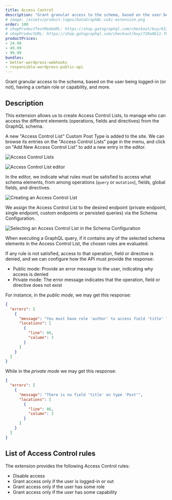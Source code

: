 ```yaml
---
title: Access Control
description: "Grant granular access to the schema, based on the user being logged-in (or not), having a certain role or capability, and more."
# image: /assets/product-logos/GatoGraphQL-suki-extension.png
order: 100
# shopProductTestModeURL: https://shop.gatographql.com/checkout/buy/63163f50-318a-4a43-9038-48bdf3a51eec
# shopProductURL: https://shop.gatographql.com/checkout/buy/720a8b11-f8f7-4629-883c-6a0454b27931
productPrices:
- 24.99
- 49.99
- 99.99
bundles:
- better-wordpress-webhooks
- responsible-wordpress-public-api
---
```


Grant granular access to the schema, based on the user being logged-in (or not), having a certain role or capability, and more.

## Description

This extension allows us to create Access Control Lists, to manage who can access the different elements (operations, fields and directives) from the GraphQL schema.

A new "Access Control List" Custom Post Type is added to the site. We can browse its entries on the "Access Control Lists" page in the menu, and click on "Add New Access Control List" to add a new entry in the editor.

<div class="img-width-1024" markdown=1>

![Access Control Lists](/assets/extensions/upstream-pro/access-control-lists.png "Access Control Lists")

</div>

![Access Control List editor](/assets/extensions/upstream-pro/access-control-list.png "Access Control List editor")

In the editor, we indicate what rules must be satisfied to access what schema elements, from among operations (`query` or `mutation`), fields, global fields, and directives.

![Creating an Access Control List](/assets/extensions/upstream-pro/access-control.gif "Creating an Access Control List")

We assign the Access Control List to the desired endpoint (private endpoint, single endpoint, custom endpoints or persisted queries) via the Schema Configuration.

<div class="img-width-610" markdown=1>

![Selecting an Access Control List in the Schema Configuration](/assets/extensions/upstream-pro/schema-config-access-control-lists.png "Selecting an Access Control List in the Schema Configuration")

</div>

When executing a GraphQL query, if it contains any of the selected schema elements in the Access Control List, the chosen rules are evaluated.

If any rule is not satisfied, access to that operation, field or directive is denied, and we can configure how the API must provide the response:

- Public mode: Provide an error message to the user, indicating why access is denied
- Private mode: The error message indicates that the operation, field or directive does not exist

For instance, in the _public mode_, we may get this response:

```json
{
  "errors": [
    {
      "message": "You must have role 'author' to access field 'title' for type 'Post'",
      "locations": [
        {
          "line": 86,
          "column": 3
        }
      ]
    }
  ]
}
```

While in the _private mode_ we may get this response:

```json
{
  "errors": [
    {
      "message": "There is no field 'title' on type 'Post'",
      "locations": [
        {
          "line": 86,
          "column": 3
        }
      ]
    }
  ]
}
```

## List of Access Control rules

The extension provides the following Access Control rules:

- Disable access
- Grant access only if the user is logged-in or out
- Grant access only if the user has some role
- Grant access only if the user has some capability

<!-- ## Bundles including extension

- [“All in One Toolbox for WordPress” Bundle](../../bundles/all-in-one-toolbox-for-wordpress)
- [“Responsible WordPress Public API” Bundle](../../bundles/responsible-wordpress-public-api) -->
